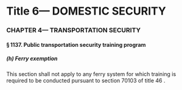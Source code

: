 
# Title 6— DOMESTIC SECURITY
### CHAPTER 4— TRANSPORTATION SECURITY
#### § 1137. Public transportation security training program
##### (h) Ferry exemption

This section shall not apply to any ferry system for which training is required to be conducted pursuant to section 70103 of title 46 .
